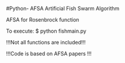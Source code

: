#Python- AFSA 
Artificial Fish Swarm Algorithm

AFSA for Rosenbrock function

To execute: $ python fishmain.py

!!!Not all functions are included!!!

!!!Code is based on AFSA papers !!!

